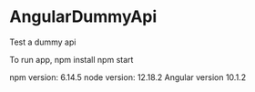 # AngularDummyApi
Test a dummy api

To run app,
npm install
npm start


npm version: 6.14.5
node version: 12.18.2
Angular version 10.1.2
